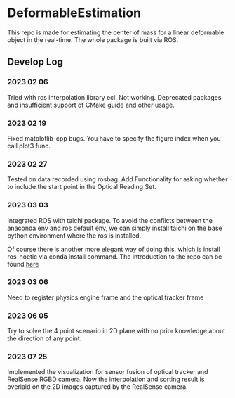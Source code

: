 # DeformableEstimation

This repo is made for estimating the center of mass for a linear deformable object in the real-time. The whole package is built via ROS.


## Develop Log
### 2023 02 06
<p>Tried with ros interpolation library ecl. Not working. Deprecated packages and insufficient support of CMake guide and other usage.</p>

### 2023 02 19
<p>
Fixed matplotlib-cpp bugs.
You have to specify the figure index when you call plot3 func.</p>

### 2023 02 27
<p>
Tested on data recorded using rosbag.
Add Functionality for asking whether to include the start point in the Optical Reading Set.</p>

### 2023 03 03
Integrated ROS with taichi package. To avoid the conflicts between the anaconda env and ros default env, we can simply install taichi on the base python environment where the ros is installed.

Of course there is another more elegant way of doing this, which is install ros-noetic via conda install command. The introduction to the repo can be found [here](https://github.com/RoboStack/ros-noetic)

### 2023 03 06
Need to register physics engine frame and the optical tracker frame

### 2023 06 05
Try to solve the 4 point scenario in 2D plane with no prior knowledge about the direction of any point.

### 2023 07 25
Implemented the visualization for sensor fusion of optical tracker and RealSense RGBD camera. Now the interpolation and sorting result is overlaid on the 2D images captured by the RealSense camera.
